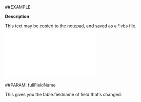 

##EXAMPLE

**Description**

This text may be copied to the notepad, and saved as a *.vbs file.

![](../../Examples/vbs/ClientScript.OnCurrentAppointmentFieldChanged.vbs.txt)







##PARAM: fullFieldName


This gives you the table.fieldname of field that's changed.




